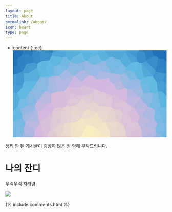 ```yaml
---
layout: page
title: About
permalink: /about/
icon: heart
type: page
---
```


* content
{:toc}
![](/img/sunrise.jpg)

정리 안 된 게시글이 굉장히 많은 점 양해 부탁드립니다.

# 나의 잔디

무럭무럭 자라렴

<img src="https://ghchart.rshah.org/219138/B31l"/>

{% include comments.html %}



